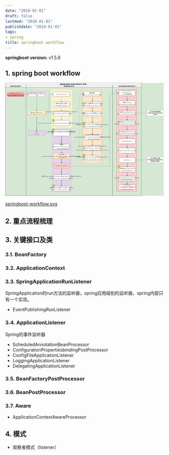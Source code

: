 ```yaml
---
date: "2018-01-01"
draft: false
lastmod: "2018-01-01"
publishdate: "2018-01-01"
tags:
- spring
title: springboot workflow
---
```

**springboot version:** v1.5.6

## 1. spring boot workflow
![springboot-workflow.png](../../picture/springboot-workflow.png)

[springboot-workflow.svg](../../picture/springboot-workflow.svg)

## 2. 重点流程梳理


## 3. 关键接口及类
### 3.1. BeanFactory

### 3.2. ApplicationContext

### 3.3. SpringApplicationRunListener
SpringApplication的run方法的监听器，spring应用级别的监听器，spring内部只有一个实现。
* EventPublishingRunListener

### 3.4. ApplicationListener
Spring的事件监听器
* ScheduledAnnotationBeanProcessor
* ConfigurationPropertiesbindingPostProcessor
* ConfigFileApplicationListener
* LoggingApplicationListener
* DelegatingApplicationListener

### 3.5. BeanFactoryPostProcessor


### 3.6. BeanPostProcessor


### 3.7. Aware
* ApplicationContextAwareProcessor


## 4. 模式
* 观察者模式（listener）